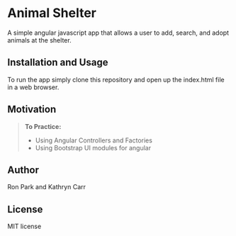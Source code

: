 Animal Shelter
==============

A simple angular javascript app that allows a user to add, search, and adopt animals at the shelter.

Installation and Usage
------------
To run the app simply clone this repository and open up the index.html file in a web browser.

Motivation
--------
> **To Practice:**
>- Using Angular Controllers and Factories
>- Using Bootstrap UI modules for angular

Author
------

Ron Park and Kathryn Carr

License
-------

MIT license
